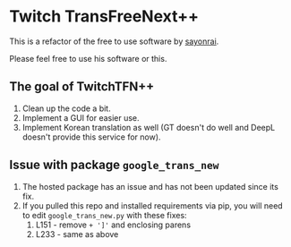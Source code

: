 # Twitch TransFreeNext++
This is a refactor of the free to use software by [sayonrai](https://github.com/sayonari/twitchTransFreeNext).

Please feel free to use his software or this.

## The goal of TwitchTFN++
1. Clean up the code a bit.
2. Implement a GUI for easier use.
3. Implement Korean translation as well (GT doesn't do well and DeepL doesn't provide this service for now).

## Issue with package `google_trans_new`
1. The hosted package has an issue and has not been updated since its fix.
2. If you pulled this repo and installed requirements via pip, you will need to edit `google_trans_new.py` with these fixes:
    1. L151 - remove `+ ']'` and enclosing parens
    2. L233 - same as above